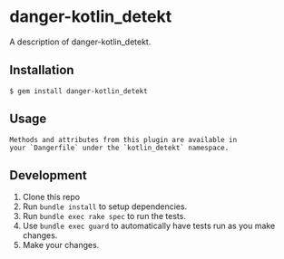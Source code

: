 # danger-kotlin_detekt

A description of danger-kotlin_detekt.

## Installation

    $ gem install danger-kotlin_detekt

## Usage

    Methods and attributes from this plugin are available in
    your `Dangerfile` under the `kotlin_detekt` namespace.

## Development

1. Clone this repo
2. Run `bundle install` to setup dependencies.
3. Run `bundle exec rake spec` to run the tests.
4. Use `bundle exec guard` to automatically have tests run as you make changes.
5. Make your changes.
